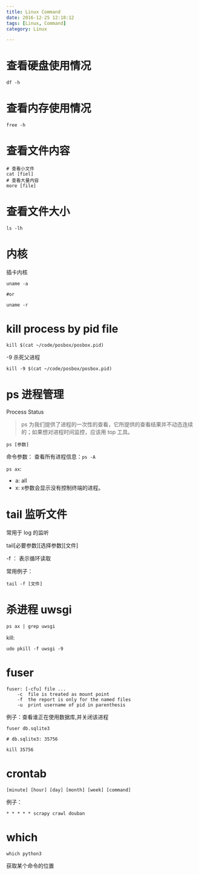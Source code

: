```yaml
---
title: Linux Command
date: 2016-12-25 12:18:12
tags: [Linux, Command]
category: Linux

---
```


# 查看硬盘使用情况

```
df -h
```

# 查看内存使用情况

```
free -h
```

#  查看文件内容

```
# 查看小文件
cat [fiel]
# 查看大量内容
more [file]  
```


# 查看文件大小

```
ls -lh
```

# 内核

插卡内核
```
uname -a

#or 

uname -r
```

# kill process by pid file

```
kill $(cat ~/code/posbox/posbox.pid)
```

-9  杀死父进程

``` 
kill -9 $(cat ~/code/posbox/posbox.pid)
```

# ps 进程管理

Process Status

>ps 为我们提供了进程的一次性的查看，它所提供的查看结果并不动态连续的；如果想对进程时间监控，应该用 top 工具。

```
ps [参数]
```

命令参数：
查看所有进程信息：`ps -A`

`ps ax`:

- a: all
- x: x参数会显示没有控制终端的进程。



# tail 监听文件

常用于 log 的监听

tail[必要参数][选择参数][文件]   

-f ： 表示循环读取

常用例子： 
```
tail -f [文件]
```

# 杀进程 uwsgi

```
ps ax | grep uwsgi
```

kill:
```
udo pkill -f uwsgi -9
```

# fuser

```
fuser: [-cfu] file ...
    -c  file is treated as mount point
    -f  the report is only for the named files
    -u  print username of pid in parenthesis
```

例子：查看谁正在使用数据库,并关闭该进程

```
fuser db.sqlite3

# db.sqlite3: 35756 

kill 35756
```

# crontab

```
[minute] [hour] [day] [month] [week] [command]
```

例子：

```
* * * * * scrapy crawl douban
```

# which 

```
which python3
```

获取某个命令的位置